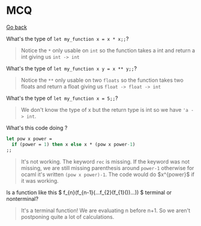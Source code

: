 # MCQ

[Go back](..)

What's the type of ``let my_function x = x * x;;``?

<blockquote class="spoiler">
Notice the <code>*</code> only usable on <code>int</code>
so the function takes a int and return a int
giving us <code>int -> int</code>
</blockquote>

What's the type of ``let my_function x y = x ** y;;``?

<blockquote class="spoiler">
Notice the <code>**</code> only usable on two <code>floats</code>
so the function takes two floats and return a float
giving us <code>float -> float -> int</code>
</blockquote>

What's the type of ``let my_function x = 5;;``?

<blockquote class="spoiler">
We don't know the type of x but the return type is
int so we have <code>'a -> int</code>.
</blockquote>

What's this code doing ?
```ocaml
let pow x power = 
  if (power = 1) then x else x * (pow x power-1)
;;
```
<blockquote class="spoiler">
It's not working. The keyword <code>rec</code>
is missing. If the keyword was not missing, we are still
missing parenthesis around <code>power-1</code>
otherwise for ocaml it's written <code>(pow x power)-1</code>.
The code would do $x^{power}$ if it was
working.
</blockquote>

<p>
Is a function like this $
f_{n}(f_{n-1}(...f_{2}(f_{1}())...))
$ terminal or nonterminal?
</p>

<blockquote class="spoiler">
It's a terminal function! We are evaluating n before n+1.
So we aren't postponing quite a lot of calculations.
</blockquote>